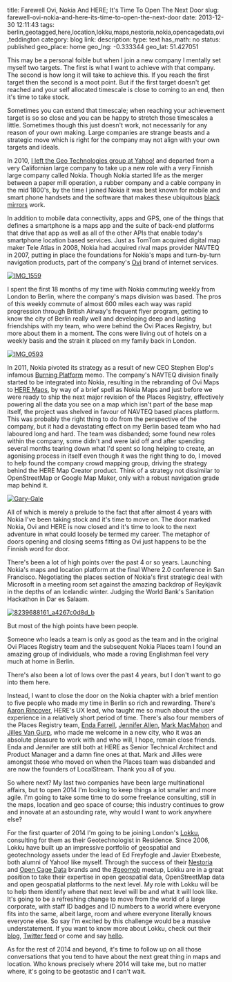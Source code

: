 title: Farewell Ovi, Nokia And HERE; It's Time To Open The Next Door
slug: farewell-ovi-nokia-and-here-its-time-to-open-the-next-door
date: 2013-12-30 12:11:43
tags: berlin,geotagged,here,location,lokku,maps,nestoria,nokia,opencagedata,ovi,teddington
category: blog
link: 
description: 
type: text
has_math: no
status: published
geo_place: home
geo_lng: -0.333344
geo_lat: 51.427051

This may be a personal foible but when I join a new company I mentally set myself two targets. The first is what I want to achieve with that company. The second is how long it will take to achieve this. If you reach the first target then the second is a moot point. But if the first target doesn't get reached and your self allocated timescale is close to coming to an end, then it's time to take stock.

Sometimes you can extend that timescale; when reaching your achievement target is so so close and you can be happy to stretch those timescales a little. Sometimes though this just doesn't work, not necessarily for any reason of your own making. Large companies are strange beasts and a strategic move which is right for the company may not align with your own targets and ideals.

In 2010, [I left the Geo Technologies group at Yahoo!](/2010/05/31/locating-the-next-role-the-yahoo-years/ "/2010/05/31/locating-the-next-role-the-yahoo-years/") and departed from a very Californian large company to take up a new role with a very Finnish large company called Nokia. Though Nokia started life as the merger between a paper mill operation, a rubber company and a cable company in the mid 1800's, by the time I joined Nokia it was best known for mobile and smart phone handsets and the software that makes these ubiquitous [black mirrors](http://en.wikipedia.org/wiki/Black_Mirror_(TV_series) "http://en.wikipedia.org/wiki/Black_Mirror_(TV_series)") work.

In addition to mobile data connectivity, apps and GPS, one of the things that defines a smartphone is a maps app and the suite of back-end platforms that drive that app as well as all of the other APIs that enable today's smartphone location based services. Just as TomTom acquired digital map maker Tele Atlas in 2008, Nokia had acquired rival maps provider NAVTEQ in 2007, putting in place the foundations for Nokia's maps and turn-by-turn navigation products, part of the company's [Ovi](http://en.wikipedia.org/wiki/Ovi_(Nokia)#Ovi_Maps "http://en.wikipedia.org/wiki/Ovi_(Nokia)#Ovi_Maps") brand of internet services.

<!-- TEASER_END -->

[![IMG_1559](/wp-content/uploads/2013/12/IMG_1559-1024x764.jpg)](/wp-content/uploads/2013/12/IMG_1559.jpg "/wp-content/uploads/2013/12/IMG_1559.jpg")

I spent the first 18 months of my time with Nokia commuting weekly from London to Berlin, where the company's maps division was based. The pros of this weekly commute of almost 600 miles each way was rapid progression through British Airway's frequent flyer program, getting to know the city of Berlin really well and developing deep and lasting friendships with my team, who were behind the Ovi Places Registry, but more about them in a moment. The cons were living out of hotels on a weekly basis and the strain it placed on my family back in London.

[![IMG_0593](/wp-content/uploads/2013/12/IMG_0593.png)](/wp-content/uploads/2013/12/IMG_0593.png "/wp-content/uploads/2013/12/IMG_0593.png")

In 2011, Nokia pivoted its strategy as a result of new CEO Stephen Elop's infamous [Burning Platform](http://www.information-age.com/technology/mobile-and-networking/1600398/nokia-ceo%3A-%E2%80%9Cwe%E2%80%99re-standing-on-a-burning-platform%E2%80%9D "http://www.information-age.com/technology/mobile-and-networking/1600398/nokia-ceo%3A-%E2%80%9Cwe%E2%80%99re-standing-on-a-burning-platform%E2%80%9D") memo. The company's NAVTEQ division finally started to be integrated into Nokia, resulting in the rebranding of Ovi Maps to [HERE Maps](http://here.com/ "http://here.com/"), by way of a brief spell as Nokia Maps and just before we were ready to ship the next major revision of the Places Registry, effectively powering all the data you see on a map which isn't part of the base map itself, the project was shelved in favour of NAVTEQ based places platform. This was probably the right thing to do from the perspective of the company, but it had a devastating effect on my Berlin based team who had laboured long and hard. The team was disbanded; some found new roles within the company, some didn't and were laid off and after spending several months tearing down what I'd spent so long helping to create, an agonising process in itself even though it was the right thing to do, I moved to help found the company crowd mapping group, driving the strategy behind the HERE Map Creator product. Think of a strategy not dissimilar to OpenStreetMap or Google Map Maker, only with a robust navigation grade map behind it.

[![Gary-Gale](/wp-content/uploads/2013/12/Gary-Gale.gif)](/wp-content/uploads/2013/12/Gary-Gale.gif "/wp-content/uploads/2013/12/Gary-Gale.gif")

All of which is merely a prelude to the fact that after almost 4 years with Nokia I've been taking stock and it's time to move on. The door marked Nokia, Ovi and HERE is now closed and it's time to look to the next adventure in what could loosely be termed my career. The metaphor of doors opening and closing seems fitting as Ovi just happens to be the Finnish word for door.

There's been a lot of high points over the past 4 or so years. Launching Nokia's maps and location platform at the final Where 2.0 conference in San Francisco. Negotiating the places section of Nokia's first strategic deal with Microsoft in a meeting room set against the amazing backdrop of Reykjavik in the depths of an Icelandic winter. Judging the World Bank's Sanitation Hackathon in Dar es Salaam.

[![8239688161_a4267c0d8d_b](/wp-content/uploads/2013/12/8239688161_a4267c0d8d_b.jpg)](http://www.flickr.com/photos/tanzict/8239688161/in/set-72157632155587825 "http://www.flickr.com/photos/tanzict/8239688161/in/set-72157632155587825")

But most of the high points have been people.

Someone who leads a team is only as good as the team and in the original Ovi Places Registry team and the subsequent Nokia Places team I found an amazing group of individuals, who made a roving Englishman feel very much at home in Berlin.

There's also been a lot of lows over the past 4 years, but I don't want to go into them here. 

Instead, I want to close the door on the Nokia chapter with a brief mention to five people who made my time in Berlin so rich and rewarding. There's [Aaron Rincover](http://de.linkedin.com/in/rincover "http://de.linkedin.com/in/rincover"), HERE's UX lead, who taught me so much about the user experience in a relatively short period of time. There's also four members of the Places Registry team, [Enda Farrell](http://de.linkedin.com/in/endafarrell "http://de.linkedin.com/in/endafarrell"), [Jennifer Allen](https://twitter.com/sjen "https://twitter.com/sjen"), [Mark MacMahon](https://twitter.com/markmacmahon "https://twitter.com/markmacmahon") and [Jilles Van Gurp](https://twitter.com/jillesvangurp "https://twitter.com/jillesvangurp"), who made me welcome in a new city, who it was an absolute pleasure to work with and who will, I hope, remain close friends. Enda and Jennifer are still both at HERE as Senior Technical Architect and Product Manager and a damn fine ones at that. Mark and Jilles were amongst those who moved on when the Places team was disbanded and are now the founders of LocalStream. Thank you all of you.

So where next? My last two companies have been large multinational affairs, but to open 2014 I'm looking to keep things a lot smaller and more agile. I'm going to take some time to do some freelance consulting, still in the maps, location and geo space of course; this industry continues to grow and innovate at an astounding rate, why would I want to work anywhere else?

For the first quarter of 2014 I'm going to be joining London's [Lokku](http://lokku.com/ "http://lokku.com/"), consulting for them as their Geotechnologist in Residence. Since 2006, Lokku have built up an impressive portfolio of geospatial and geotechnology assets under the lead of Ed Freyfogle and Javier Etxebeste, both alumni of Yahoo! like myself. Through the success of their [Nestoria](http://www.nestoria.com/ "http://www.nestoria.com/") and [Open Cage Data](http://www.opencagedata.com/ "http://www.opencagedata.com/") brands and the [#geomob](http://geomobldn.org/ "http://geomobldn.org/") meetup, Lokku are in a great position to take their expertise in open geospatial data, OpenStreetMap data and open geospatial platforms to the next level. My role with Lokku will be to help them identify where that next level will be and what it will look like. It's going to be a refreshing change to move from the world of a large corporate, with staff ID badges and ID numbers to a world where everyone fits into the same, albeit large, room and where everyone literally knows everyone else. So say I'm excited by this challenge would be a massive understatement. If you want to know more about Lokku, check out their [blog](http://blog.lokku.com "http://blog.lokku.com"), [Twitter feed](https://twitter.com/lokku "https://twitter.com/lokku") or come and say [hello](http://lokku.com/#contact "http://lokku.com/#contact").

As for the rest of 2014 and beyond, it's time to follow up on all those conversations that you tend to have about the next great thing in maps and location. Who knows precisely where 2014 will take me, but no matter where, it's going to be geotastic and I can't wait.





